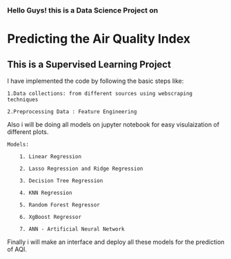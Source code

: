### Hello Guys! this is a Data Science Project on 
# Predicting the Air Quality Index
## This is a Supervised Learning Project

I have implemented the code by following the basic steps like:

    1.Data collections: from different sources using webscraping techniques

    2.Preprocessing Data : Feature Engineering

Also i will be doing all models on jupyter notebook for easy visulaization of different plots.

    Models:

        1. Linear Regression

        2. Lasso Regression and Ridge Regression

        3. Decision Tree Regression

        4. KNN Regression

        5. Random Forest Regressor

        6. XgBoost Regressor

        7. ANN - Artificial Neural Network

Finally i will make an interface and deploy all these models for the prediction of AQI.